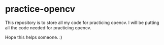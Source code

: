 # practice-opencv

This repository is to store all my code for practicing opencv. I will be putting all the code needed for practicing opencv. 

Hope this helps someone. :)